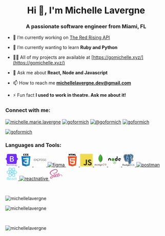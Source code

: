 <h1 align="center">Hi 👋, I'm Michelle Lavergne</h1>
<h3 align="center">A passionate software engineer from Miami, FL</h3>


- 🔭 I’m currently working on [The Red Rising API](https://github.com/michellelavergne/red-rising-api)

- 🌱 I’m currently wanting to learn **Ruby and Python**

- 👨‍💻 All of my projects are available at [https://gomichelle.xyz/](https://gomichelle.xyz/)

- 💬 Ask me about **React, Node and Javascript**

- 📫 How to reach me **michellelavergne.dev@gmail.com**

- ⚡ Fun fact **I used to work in theatre. Ask me about it!**

<h3 align="left">Connect with me:</h3>

<p align="left">
<a href="https://fb.com/michelle.marie.lavergne" target="blank"><img align="center" src="https://cdn.jsdelivr.net/npm/simple-icons@3.0.1/icons/facebook.svg" alt="michelle.marie.lavergne" height="30" width="40" /></a>
<a href="https://twitter.com/goformich" target="blank"><img align="center" src="https://cdn.jsdelivr.net/npm/simple-icons@3.0.1/icons/twitter.svg" alt="goformich" height="30" width="40" /></a>
<a href="https://instagram.com/goformich" target="blank"><img align="center" src="https://cdn.jsdelivr.net/npm/simple-icons@3.0.1/icons/instagram.svg" alt="@goformich" height="30" width="40" /></a>
<a href="https://dribbble.com/goformich" target="blank"><img align="center" src="https://cdn.jsdelivr.net/npm/simple-icons@3.0.1/icons/dribbble.svg" alt="goformich" height="30" width="40" /></a>
</p>
<p align="left"> <a href="https://twitter.com/goformich" target="blank"><img src="https://img.shields.io/twitter/follow/goformich?logo=twitter&style=for-the-badge" alt="goformich" /></a> </p>
<h3 align="left">Languages and Tools:</h3>
<p align="left"> <a href="https://getbootstrap.com" target="_blank"> <img src="https://raw.githubusercontent.com/devicons/devicon/master/icons/bootstrap/bootstrap-plain-wordmark.svg" alt="bootstrap" width="40" height="40"/> </a> <a href="https://www.w3schools.com/css/" target="_blank"> <img src="https://raw.githubusercontent.com/devicons/devicon/master/icons/css3/css3-original-wordmark.svg" alt="css3" width="40" height="40"/> </a> <a href="https://expressjs.com" target="_blank"> <img src="https://raw.githubusercontent.com/devicons/devicon/master/icons/express/express-original-wordmark.svg" alt="express" width="40" height="40"/> </a> <a href="https://www.figma.com/" target="_blank"> <img src="https://www.vectorlogo.zone/logos/figma/figma-icon.svg" alt="figma" width="40" height="40"/> </a> <a href="https://www.w3.org/html/" target="_blank"> <img src="https://raw.githubusercontent.com/devicons/devicon/master/icons/html5/html5-original-wordmark.svg" alt="html5" width="40" height="40"/> </a> <a href="https://developer.mozilla.org/en-US/docs/Web/JavaScript" target="_blank"> <img src="https://raw.githubusercontent.com/devicons/devicon/master/icons/javascript/javascript-original.svg" alt="javascript" width="40" height="40"/> </a> <a href="https://www.mongodb.com/" target="_blank"> <img src="https://raw.githubusercontent.com/devicons/devicon/master/icons/mongodb/mongodb-original-wordmark.svg" alt="mongodb" width="40" height="40"/> </a> <a href="https://nodejs.org" target="_blank"> <img src="https://raw.githubusercontent.com/devicons/devicon/master/icons/nodejs/nodejs-original-wordmark.svg" alt="nodejs" width="40" height="40"/> </a> <a href="https://www.postgresql.org" target="_blank"> <img src="https://raw.githubusercontent.com/devicons/devicon/master/icons/postgresql/postgresql-original-wordmark.svg" alt="postgresql" width="40" height="40"/> </a> <a href="https://postman.com" target="_blank"> <img src="https://www.vectorlogo.zone/logos/getpostman/getpostman-icon.svg" alt="postman" width="40" height="40"/> </a> <a href="https://reactjs.org/" target="_blank"> <img src="https://raw.githubusercontent.com/devicons/devicon/master/icons/react/react-original-wordmark.svg" alt="react" width="40" height="40"/> </a> <a href="https://reactnative.dev/" target="_blank"> <img src="https://reactnative.dev/img/header_logo.svg" alt="reactnative" width="40" height="40"/> </a> <a href="https://sass-lang.com" target="_blank"> <img src="https://raw.githubusercontent.com/devicons/devicon/master/icons/sass/sass-original.svg" alt="sass" width="40" height="40"/> </a> </p>
<br>
<p><img align="left" src="https://github-readme-stats.vercel.app/api/top-langs?username=michellelavergne&show_icons=true&locale=en&layout=compact" alt="michellelavergne" /></p> <br>
<p>&nbsp;<img align="left" src="https://github-readme-stats.vercel.app/api?username=michellelavergne&show_icons=true&locale=en" alt="michellelavergne" /></p><br>
<p><img align="left" src="https://github-readme-streak-stats.herokuapp.com/?user=michellelavergne&" alt="michellelavergne" /></p>

